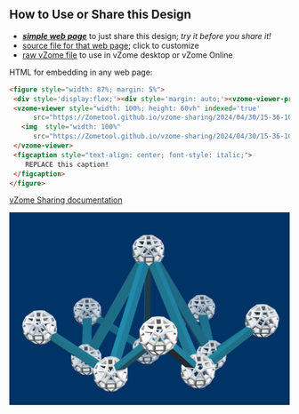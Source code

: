 
## How to Use or Share this Design

 - [***simple web page***](<https://Zometool.github.io/vzome-sharing/2024/04/30/15-36-10-Flower/>) to just share this design; *try it before you share it!*
 - [source file for that web page](<https://github.com/Zometool/vzome-sharing/edit/main/2024/04/30/15-36-10-Flower/index.md>); click to customize
 - [raw vZome file](<https://raw.githubusercontent.com/Zometool/vzome-sharing/main/2024/04/30/15-36-10-Flower/Flower.vZome>) to use in vZome desktop or vZome Online
 
 HTML for embedding in any web page:
 ```html
<figure style="width: 87%; margin: 5%">
  <div style='display:flex;'><div style='margin: auto;'><vzome-viewer-previous label='prev step'></vzome-viewer-previous><vzome-viewer-next label='next step'></vzome-viewer-next></div></div>
  <vzome-viewer style="width: 100%; height: 60vh" indexed='true'
       src="https://Zometool.github.io/vzome-sharing/2024/04/30/15-36-10-Flower/Flower.vZome" >
    <img  style="width: 100%"
       src="https://Zometool.github.io/vzome-sharing/2024/04/30/15-36-10-Flower/Flower.png" >
  </vzome-viewer>
  <figcaption style="text-align: center; font-style: italic;">
     REPLACE this caption!
  </figcaption>
</figure>

 ```

[vZome Sharing documentation](https://vzome.github.io/vzome/sharing.html#how-it-works)

![Image](<Flower.png>)

